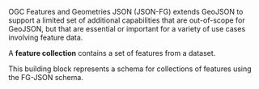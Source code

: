 OGC Features and Geometries JSON (JSON-FG) extends GeoJSON to support a limited set of additional capabilities that are
out-of-scope for GeoJSON, but that are essential or important for a variety of use cases involving feature data.

A **feature collection** contains a set of features from a dataset.

This building block represents a schema for collections of features using the FG-JSON schema.